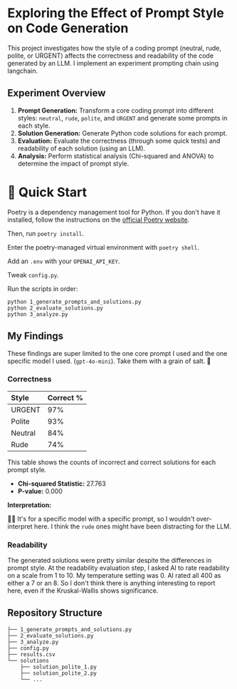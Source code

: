 # Exploring the Effect of Prompt Style on Code Generation

This project investigates how the style of a coding prompt (neutral, rude, polite, or URGENT) affects the correctness and readability of the code generated by an LLM. I implement an experiment prompting chain using langchain.

## Experiment Overview

1.  **Prompt Generation:** Transform a core coding prompt into different styles: `neutral`, `rude`, `polite`, and `URGENT` and generate some prompts in each style.
2.  **Solution Generation:** Generate Python code solutions for each prompt.
3.  **Evaluation:** Evaluate the correctness (through some quick tests) and readability of each solution (using an LLM).
4.  **Analysis:** Perform statistical analysis (Chi-squared and ANOVA) to determine the impact of prompt style.

# 🚀 Quick Start

Poetry is a dependency management tool for Python. If you don't have it installed, follow the instructions on the [official Poetry website](https://python-poetry.org/docs/#installation).

Then, run `poetry install`.

Enter the poetry-managed virtual environment with `poetry shell`.

Add an `.env` with your `OPENAI_API_KEY`.

Tweak `config.py`.

Run the scripts in order:

```
python 1_generate_prompts_and_solutions.py
python 2_evaluate_solutions.py
python 3_analyze.py
```

## My Findings

These findings are super limited to the one core prompt I used and the one specific model I used. (`gpt-4o-mini`). Take them with a grain of salt. 🤏

### Correctness

| Style   | Correct % |
| :------ | :-------- |
| URGENT  | 97%       |
| Polite  | 93%       |
| Neutral | 84%       |
| Rude    | 74%       |

This table shows the counts of incorrect and correct solutions for each prompt style.

- **Chi-squared Statistic:** 27.763
- **P-value:** 0.000

**Interpretation:**

🤷‍♂️ It's for a specific model with a specific prompt, so I wouldn't over-interpret here. I think the `rude` ones might have been distracting for the LLM.

### Readability

The generated solutions were pretty similar despite the differences in prompt style. At the readability evaluation step, I asked AI to rate readability on a scale from 1 to 10. My temperature setting was 0. AI rated all 400 as either a 7 or an 8. So I don't think there is anything interesting to report here, even if the Kruskal-Wallis shows significance.

## Repository Structure

```
├── 1_generate_prompts_and_solutions.py
├── 2_evaluate_solutions.py
├── 3_analyze.py
├── config.py
├── results.csv
└── solutions
    ├── solution_polite_1.py
    ├── solution_polite_2.py
    └── ...
```
